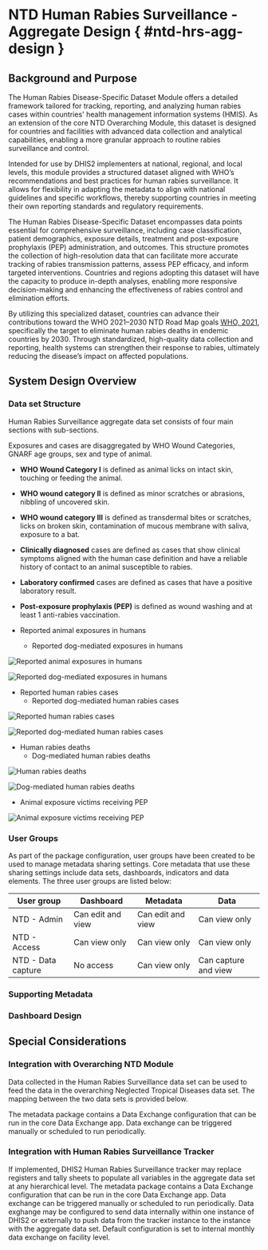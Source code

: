 # NTD Human Rabies Surveillance - Aggregate Design { #ntd-hrs-agg-design }

## Background and Purpose

The Human Rabies Disease-Specific Dataset Module offers a detailed framework tailored for tracking, reporting, and analyzing human rabies cases within countries' health management information systems (HMIS). As an extension of the core NTD Overarching Module, this dataset is designed for countries and facilities with advanced data collection and analytical capabilities, enabling a more granular approach to routine rabies surveillance and control.

Intended for use by DHIS2 implementers at national, regional, and local levels, this module provides a structured dataset aligned with WHO’s recommendations and best practices for human rabies surveillance. It allows for flexibility in adapting the metadata to align with national guidelines and specific workflows, thereby supporting countries in meeting their own reporting standards and regulatory requirements.

The Human Rabies Disease-Specific Dataset encompasses data points essential for comprehensive surveillance, including case classification, patient demographics, exposure details, treatment and post-exposure prophylaxis (PEP) administration, and outcomes. This structure promotes the collection of high-resolution data that can facilitate more accurate tracking of rabies transmission patterns, assess PEP efficacy, and inform targeted interventions. Countries and regions adopting this dataset will have the capacity to produce in-depth analyses, enabling more responsive decision-making and enhancing the effectiveness of rabies control and elimination efforts.

By utilizing this specialized dataset, countries can advance their contributions toward the WHO 2021–2030 NTD Road Map goals  [WHO, 2021](https://www.who.int/publications/i/item/9789240010352), specifically the target to eliminate human rabies deaths in endemic countries by 2030. Through standardized, high-quality data collection and reporting, health systems can strengthen their response to rabies, ultimately reducing the disease’s impact on affected populations.

## System Design Overview

### Data set Structure

Human Rabies Surveillance aggregate data set consists of four main sections with sub-sections.

Exposures and cases are disaggregated by WHO Wound Categories, GNARF age groups, sex and type of animal.

- **WHO Wound Category I** is defined as animal licks on intact skin, touching or feeding the animal.

- **WHO wound category II** is defined as minor scratches or abrasions, nibbling of uncovered skin.

- **WHO wound category III** is defined as transdermal bites or scratches, licks on broken skin, contamination of mucous membrane with saliva, exposure to a bat.

- **Clinically diagnosed** cases are defined as cases that show clinical symptoms aligned with the human case definition and have a reliable history of contact to an animal susceptible to rabies.

- **Laboratory confirmed** cases are defined as cases that have a positive laboratory result.

- **Post-exposure prophylaxis (PEP)** is defined as wound washing and at least 1 anti-rabies vaccination.

- Reported animal exposures in humans
  - Reported dog-mediated exposures in humans

![Reported animal exposures in humans](resources/images/ntd_hrs_001.png)

![Reported dog-mediated exposures in humans](resources/images/ntd_hrs_002.png)

- Reported human rabies cases
  - Reported dog-mediated human rabies cases
 
![Reported human rabies cases](resources/images/ntd_hrs_003.png)

![Reported dog-mediated human rabies cases](resources/images/ntd_hrs_004.png)

- Human rabies deaths
  - Dog-mediated human rabies deaths
 
![Human rabies deaths](resources/images/ntd_hrs_005.png)

![Dog-mediated human rabies deaths](resources/images/ntd_hrs_006.png)

- Animal exposure victims receiving PEP

![Animal exposure victims receiving PEP](resources/images/ntd_hrs_007.png)



### User Groups

As part of the package configuration, user groups have been created to be used to manage metadata sharing settings. Core metadata that use these sharing settings include data sets, dashboards, indicators and data elements. The three user groups are listed below:

| **User group**       | **Dashboard**        | **Metadata**        | **Data**               |
|-----------------------|----------------------|----------------------|-------------------------|
| NTD - Admin          | Can edit and view    | Can edit and view    | Can view only          |
| NTD - Access         | Can view only        | Can view only        | Can view only          |
| NTD - Data capture   | No access            | Can view only        | Can capture and view   |

### Supporting Metadata

### Dashboard Design

## Special Considerations

### Integration with Overarching NTD Module

Data collected in the Human Rabies Surveillance data set can be used to feed the data in the overarching Neglected Tropical Diseases data set. The mapping between the two data sets is provided below.

The metadata package contains a Data Exchange configuration that can be run in the core Data Exchange app. Data exchange can be triggered manually or scheduled to run periodically.



### Integration with Human Rabies Surveillance Tracker

If implemented, DHIS2 Human Rabies Surveillance tracker may replace registers and tally sheets to populate all variables in the aggregate data set at any hierarchical level. The metadata package contains a Data Exchange configuration that can be run in the core Data Exchange app. Data exchange can be triggered manually or scheduled to run periodically. Data exghange may be configured to send data internally within one instance of DHIS2 or externally to push data from the tracker instance to the instance with the aggregate data set. Default configuration is set to internal monthly data exchange on facility level.
